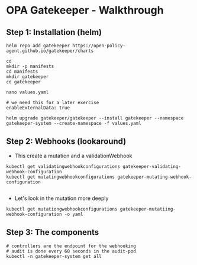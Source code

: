 # OPA Gatekeeper - Walkthrough 

## Step 1: Installation (helm) 

```
helm repo add gatekeeper https://open-policy-agent.github.io/gatekeeper/charts

cd
mkdir -p manifests 
cd manifests 
mkdir gatekeeper
cd gatekeeper
```


```
nano values.yaml
```

```
# we need this for a later exercise
enableExternalData: true
```


```
helm upgrade gatekeeper/gatekeeper --install gatekeeper --namespace gatekeeper-system --create-namespace -f values.yaml
```

## Step 2: Webhooks (lookaround)

  * This create a mutation and a validationWebhook

```
kubectl get validatingwebhookconfigurations gatekeeper-validating-webhook-configuration 
kubectl get mutatingwebhookconfigurations gatekeeper-mutating-webhook-configuration 


```

  * Let's look in the mutation more deeply 

```
kubectl get mutationgwebhookconfigurations gatekeeper-mutatiing-webhook-configuration -o yaml
```

## Step 3: The components 

```
# controllers are the endpoint for the webhooking
# audit is done every 60 seconds in the audit-pod 
kubectl -n gatekeeper-system get all
```
     
